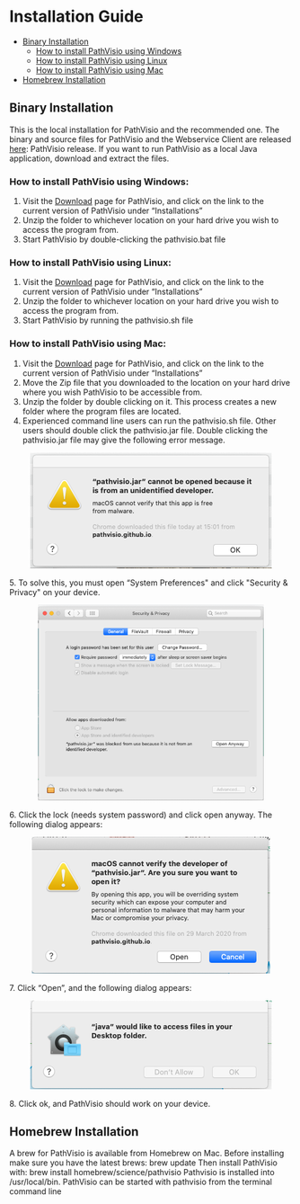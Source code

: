 # Installation Guide

* [Binary Installation](#binary-installation)
  * [How to install PathVisio using Windows](#how-to-install-pathvisio-using-windows)
  * [How to install PathVisio using Linux](#how-to-install-pathvisio-using-linux)
  * [How to install PathVisio using Mac](#how-to-install-pathvisio-using-mac) 
* [Homebrew Installation](#homebrew-installation)


## Binary Installation
This is the local installation for PathVisio and the recommended one. The binary and source files for PathVisio and the Webservice Client are released [here](https://pathvisio.github.io/pages/download): PathVisio release. If you want to run PathVisio as a local Java application, download and extract the files.


### How to install PathVisio using Windows:

1. Visit the [Download]( https://pathvisio.github.io/pages/download) page for PathVisio, and click on the link to the current version of PathVisio under “Installations”
2. Unzip the folder to whichever location on your hard drive you wish to access the program from. 
3. Start PathVisio by double-clicking the pathvisio.bat file

### How to install PathVisio using Linux:

1. Visit the [Download]( https://pathvisio.github.io/pages/download) page for PathVisio, and click on the link to the current version of PathVisio under “Installations”
2. Unzip the folder to whichever location on your hard drive you wish to access the program from. 
3. Start PathVisio by running the pathvisio.sh file

### How to install PathVisio using Mac:

1. Visit the [Download]( https://pathvisio.github.io/pages/download) page for PathVisio, and click on the link to the current version of PathVisio under “Installations”
2. Move the Zip file that you downloaded to the location on your hard drive where you wish PathVisio to be accessible from.
3. Unzip the folder by double clicking on it. This process creates a new folder where the program files are located. 
4. Experienced command line users can run the pathvisio.sh file. Other users should double click the pathvisio.jar file.
Double clicking the pathvisio.jar file may give the following error message.

<p align="center">
  <img width="430" height="206" src="../images/Error_Mac.png">
</p>
5. To solve this, you must open “System Preferences" and click "Security & Privacy" on your device.

<p align="center">
  <img width="402" height="348" src="../images/Security_and_Privacy_Mac.png">
</p>
6. Click the lock (needs system password) and click open anyway. The following dialog appears:

<p align="center">
  <img width="424" height="243" src="../images/Mac_Warning_PathVisio.png">
</p>
7. Click “Open”, and the following dialog appears:

<p align="center">
  <img width="430" height="158" src="../images/Java_Access_Mac.png">
</p>
8. Click ok, and PathVisio should work on your device. 

## Homebrew Installation
A brew for PathVisio is available from Homebrew on Mac. Before installing make sure you have the latest brews: brew update Then install PathVisio with: brew install homebrew/science/pathvisio Pathvisio is installed into /usr/local/bin. PathVisio can be started with pathvisio from the terminal command line
